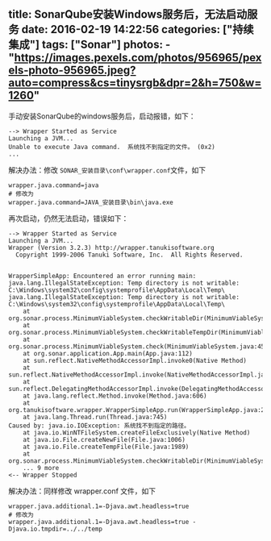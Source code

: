 title: SonarQube安装Windows服务后，无法启动服务
date: 2016-02-19 14:22:56
categories: ["持续集成"]
tags: ["Sonar"]
photos:
	- "https://images.pexels.com/photos/956965/pexels-photo-956965.jpeg?auto=compress&cs=tinysrgb&dpr=2&h=750&w=1260"
---
手动安装SonarQube的windows服务后，启动报错，如下：

```
--> Wrapper Started as Service
Launching a JVM...
Unable to execute Java command.  系统找不到指定的文件。 (0x2)
...
```

解决办法：修改 `SONAR_安装目录\conf\wrapper.conf`文件，如下

```
wrapper.java.command=java
# 修改为
wrapper.java.command=JAVA_安装目录\bin\java.exe

```

再次启动，仍然无法启动，错误如下：

```
--> Wrapper Started as Service
Launching a JVM...
Wrapper (Version 3.2.3) http://wrapper.tanukisoftware.org
  Copyright 1999-2006 Tanuki Software, Inc.  All Rights Reserved.


WrapperSimpleApp: Encountered an error running main: java.lang.IllegalStateException: Temp directory is not writable: C:\Windows\system32\config\systemprofile\AppData\Local\Temp\
java.lang.IllegalStateException: Temp directory is not writable: C:\Windows\system32\config\systemprofile\AppData\Local\Temp\
	at org.sonar.process.MinimumViableSystem.checkWritableDir(MinimumViableSystem.java:60)
	at org.sonar.process.MinimumViableSystem.checkWritableTempDir(MinimumViableSystem.java:52)
	at org.sonar.process.MinimumViableSystem.check(MinimumViableSystem.java:45)
	at org.sonar.application.App.main(App.java:112)
	at sun.reflect.NativeMethodAccessorImpl.invoke0(Native Method)
	at sun.reflect.NativeMethodAccessorImpl.invoke(NativeMethodAccessorImpl.java:57)
	at sun.reflect.DelegatingMethodAccessorImpl.invoke(DelegatingMethodAccessorImpl.java:43)
	at java.lang.reflect.Method.invoke(Method.java:606)
	at org.tanukisoftware.wrapper.WrapperSimpleApp.run(WrapperSimpleApp.java:240)
	at java.lang.Thread.run(Thread.java:745)
Caused by: java.io.IOException: 系统找不到指定的路径。
	at java.io.WinNTFileSystem.createFileExclusively(Native Method)
	at java.io.File.createNewFile(File.java:1006)
	at java.io.File.createTempFile(File.java:1989)
	at org.sonar.process.MinimumViableSystem.checkWritableDir(MinimumViableSystem.java:57)
	... 9 more
<-- Wrapper Stopped
```

解决办法：同样修改 wrapper.conf 文件，如下

```
wrapper.java.additional.1=-Djava.awt.headless=true
# 修改为
wrapper.java.additional.1=-Djava.awt.headless=true -Djava.io.tmpdir=../../temp
```
